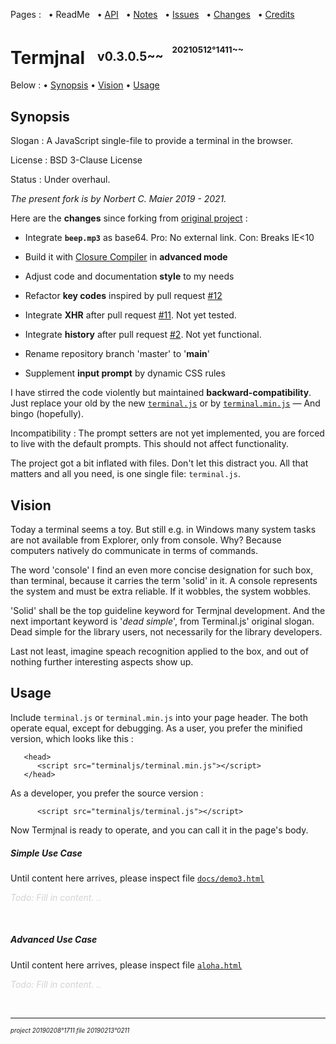 ﻿Pages : &nbsp;
 • ReadMe &nbsp;
 • [API](./docs/api.md) &nbsp;
 • [Notes](./docs/notes.md) &nbsp;
 • [Issues](./docs/issues.md) &nbsp;
 • [Changes](./docs/changelog.md) &nbsp;
 • [Credits](./docs/credits.md)

# Termjnal &nbsp; <sup><sub>v0.3.0.5~~ &nbsp; <sup><sup>20210512°1411~~</sup></sup></sub></sup>

Below :
 • [Synopsis](#synopsis)
 • [Vision](#vision)
 • [Usage](#usage)

<a name="synopsis"></a>
## Synopsis

Slogan : A JavaScript single-file to provide a terminal in the browser.

License : BSD 3-Clause License

Status : Under overhaul.

_The present fork is by Norbert C. Maier 2019 - 2021._

Here are the **changes** since forking from
 [original project](https://github.com/eosterberg/terminaljs) :

- Integrate **`beep.mp3`** as base64.
   Pro: No external link. Con: Breaks IE<10

- Build it with [Closure Compiler](https://developers.google.com/closure/compiler/) in **advanced mode**

- Adjust code and documentation **style** to my needs

- Refactor **key codes** inspired by pull request [#12](https://github.com/eosterberg/terminaljs/pull/12)

- Integrate **XHR** after pull request [#11](https://github.com/eosterberg/terminaljs/pull/11).
  Not yet tested.

- Integrate **history** after pull request [#2](https://github.com/eosterberg/terminaljs/pull/2).
  Not yet functional.

- Rename repository branch 'master' to '**main**'

- Supplement **input prompt** by dynamic CSS rules

I have stirred the code violently but maintained **backward-compatibility**.
 Just replace your old by the new [`terminal.js`](./terminal.js)
 or by [`terminal.min.js`](./terminal.min.js) — And bingo (hopefully).

Incompatibility : The prompt setters are not yet implemented, you are forced
 to live with the default prompts. This should not affect functionality.

The project got a bit inflated with files. Don't let this distract you.
 All that matters and all you need, is one single file: `terminal.js`.

<a name="vision"></a>
## Vision

Today a terminal seems a toy. But still e.g. in Windows many system
 tasks are not available from Explorer, only from console. Why?
 Because computers natively do communicate in terms of commands.

The word 'console' I find an even more concise designation for such box,
 than terminal, because it carries the term 'solid' in it. A console represents
 the system and must be extra reliable. If it wobbles, the system wobbles.

'Solid' shall be the top guideline keyword for Termjnal development. And the
 next important keyword is '*dead simple*', from Terminal.js' original slogan.
 Dead simple for the library users, not necessarily for the library developers.

Last not least, imagine speach recognition applied to the box, and out of
 nothing further interesting aspects show up.

<a name="usage"></a>
## Usage

Include `terminal.js` or `terminal.min.js` into your page header.
The both operate equal, except for debugging.
As a user, you prefer the minified version, which looks like this&nbsp;:

```
   <head>
      <script src="terminaljs/terminal.min.js"></script>
   </head>
```

As a developer, you prefer the source version :

```
      <script src="terminaljs/terminal.js"></script>
```

Now Termjnal is ready to operate, and you can call it in the page's body.

<a name="usage_simple"></a>
##### Simple Use Case

Until content here arrives, please inspect file
[`docs/demo3.html`](./docs/demo3.html)

*<span style="color:LightGray;">Todo: Fill in content. ..</span>*

&nbsp;

<a name="usage_advanced"></a>
##### Advanced Use Case

Until content here arrives, please inspect file
[`aloha.html`](./aloha.html)

*<span style="color:LightGray;">Todo: Fill in content. ..</span>*

&nbsp;

---

<sup><sub>*project 20190208°1711 file 20190213°0211*</sub></sup>
